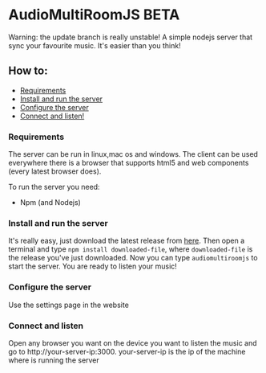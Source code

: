 # AudioMultiRoomJS BETA
Warning: the update branch is really unstable!
A simple nodejs server that sync your favourite music. It's easier than you think!
## How to:

- [Requirements](#requirements)
- [Install and run the server](#install-the-server)
- [Configure the server](#configure-the-server)
- [Connect and listen!](#connect-and-listen)

### Requirements
The server can be run in linux,mac os and windows.
The client can be used everywhere there is a browser that supports html5 and web components (every latest browser does).

To run the server you need:
* Npm (and Nodejs)

### Install and run the server
It's really easy, just download the latest release from [here](https://github.com/ranfdev/AudioMultiRoomJS/releases/latest).
Then open a terminal and type `npm install downloaded-file`, where `downloaded-file` is the release you've just downloaded.
Now you can type `audiomultiroomjs` to start the server. You are ready to listen your music!

### Configure the server
Use the settings page in the website

### Connect and listen
Open any browser you want on the device you want to listen the music and go to http://your-server-ip:3000.
your-server-ip is the ip of the machine where is running the server
